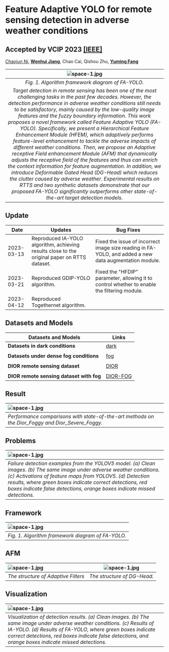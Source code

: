 # Feature Adaptive YOLO for remote sensing detection in adverse weather conditions
##  Accepted by VCIP 2023 [[IEEE]](https://ieeexplore.ieee.org/document/10402716) 
[Chaojun Ni](https://github.com/Nichaojun), [**Wenhui Jiang**](http://sim.jxufe.edu.cn/down/show-31909.aspx?id=98), Chao Cai, Qishou Zhu, [**Yuming Fang**](http://sim.jxufe.edu.cn/down/show-1226.aspx?id=98)

|                                                                                                                                                                                                                                                                                                                                                                                                                                                                                      ![space-1.jpg](https://github.com/Nichaojun/Feature-Adaptive-YOLO/blob/master/picture/1.1.png)                                                                                                                                                                                                                                                                                                                                                                                                                                                                                      | 
|:------------------------------------------------------------------------------------------------------------------------------------------------------------------------------------------------------------------------------------------------------------------------------------------------------------------------------------------------------------------------------------------------------------------------------------------------------------------------------------------------------------------------------------------------------------------------------------------------------------------------------------------------------------------------------------------------------------------------------------------------------------------------------------------------------------------------------------------------------------------------------------------------------------------------------------------------------------------------------------------------------------------------------------------------------------------------:| 
|                                                                                                                                                                                                                                                                                                                                                                                                                                                                                                            *Fig. 1. Algorithm framework diagram of FA-YOLO.*                                                                                                                                                                                                                                                                                                                                                                                                                                                                                                             |
| *Target detection in remote sensing has been one of the most challenging tasks in the past few decades. However, the detection performance in adverse weather conditions still needs to be satisfactory, mainly caused by the low-quality image features and the fuzzy boundary information. This work proposes a novel framework called Feature Adaptive YOLO (FA-YOLO). Specifically, we present a Hierarchical Feature Enhancement Module (HFEM), which adaptively performs feature-level enhancement to tackle the adverse impacts of different weather conditions. Then, we propose an Adaptive receptive Field enhancement Module (AFM) that dynamically adjusts the receptive field of the features and thus can enrich the context information for feature augmentation. In addition, we introduce Deformable Gated Head (DG-Head) which reduces the clutter caused by adverse weather. Experimental results on RTTS and two synthetic datasets demonstrate that our proposed FA-YOLO significantly outperforms other state-of-the-art target detection models.* |

## Update

| Date       | Updates                                 | Bug Fixes                                         |
|------------|-----------------------------------------|---------------------------------------------------|
| 2023-03-13 | Reproduced IA-YOLO algorithm, achieving results close to the original paper on RTTS dataset. | Fixed the issue of incorrect image size reading in FA-YOLO, and added a new data augmentation module. |
| 2023-03-21 | Reproduced GDIP-YOLO algorithm.         | Fixed the "HFDIP" parameter, allowing it to control whether to enable the filtering module.         |
| 2023-04-12 | Reproduced Togethernet algorithm.      |                                                   |


## Datasets and Models

| Datasets and Models                            | Links                                              |
|-----------------------------------------------|----------------------------------------------------|
| **Datasets in dark conditions**               | [dark](http://host.robots.ox.ac.uk/pascal/VOC/)   |
|                                               |                                                    |
| **Datasets under dense fog conditions**       | [fog](http://host.robots.ox.ac.uk/pascal/VOC/)    |
|                                               |                                                    |
| **DIOR remote sensing dataset**               | [DIOR](http://host.robots.ox.ac.uk/pascal/VOC/)   |
|                                               |                                                    |
| **DIOR remote sensing dataset with fog**      | [DIOR-FOG](https://github.com/cs-chan/Exclusively-Dark-Image-Dataset/tree/master/Dataset) |


## Result

| ![space-1.jpg](https://github.com/Nichaojun/Feature-Adaptive-YOLO/blob/master/picture/t3.png)       |
|:----------------------------------------------------------------------------------------------------|
| *Performance comparisons with state-of-the-art methods on the Dior\_Foggy and Dior\_Severe\_Foggy.* | *Performance comparisons with state-of-the-art methods on the RTTS*     |

## Problems

| ![space-1.jpg](https://github.com/Nichaojun/Feature-Adaptive-YOLO/blob/master/picture/0.4.png) |
|:-----------------------------------------------------------------------------------------------|
| *Failure detection examples from the YOLOV5 model. (a) Clean images. (b) The same image under adverse weather conditions. (c) Activations of feature maps from YOLOV5. (d) Detection results, where green boxes indicate correct detections, red boxes indicate false detections, orange boxes indicate missed detections.*                                                                                             |


## Framework

|    ![space-1.jpg](https://github.com/Nichaojun/Feature-Adaptive-YOLO/blob/master/picture/1.1.png)      |
|:-----|
|   *Fig. 1. Algorithm framework diagram of FA-YOLO.*    |


## AFM
| ![space-1.jpg](https://github.com/Nichaojun/Feature-Adaptive-YOLO/blob/master/picture/12.png) |    ![space-1.jpg](https://github.com/Nichaojun/Feature-Adaptive-YOLO/blob/master/picture/3.png)     |
|:----------------------------------------------------------------------------------------------|----------------------------------- |
| *The structure of Adaptive Filters*                                                           |            *The structure of DG-Head.*                   |


## Visualization
| ![space-1.jpg](https://github.com/Nichaojun/Feature-Adaptive-YOLO/blob/master/picture/6.4.png)                                                                                                                                                                                                |
|:----------------------------------------------------------------------------------------------------------------------------------------------------------------------------------------------------------------------------------------------------------------------------------------------|
| *Visualization of detection results. (a) Clean images. (b) The same image under adverse weather conditions. (c) Results of IA-YOLO. (d) Results of FA-YOLO, where green boxes indicate correct detections, red boxes indicate false detections, and orange boxes indicate missed detections.* 
